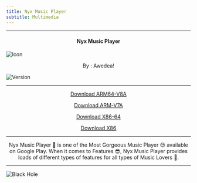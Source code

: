 ```yaml
---
title: Nyx Music Player
subtitle: Multimedia
---
```

---

<h4> <p align="center"> Nyx Music Player </p> </h4>

![Icon](https://rb.gy/qtqghu)

<p align="center"> By : Awedea! </p>

![Version](https://rb.gy/dtujn)

---

<p align ="center">
<a href="https://clk.asia/w5IT" class="btn btn-outline-success"> Download ARM64-V8A </a>
</p>

<p align ="center">
<a href="https://clk.asia/iXWvUL" class="btn btn-outline-success"> Download ARM-V7A </a>
</p>

<p align ="center">
<a href="https://clk.asia/FXO2Xn" class="btn btn-outline-success"> Download X86-64 </a>
</p>

<p align ="center">
<a href="https://clk.asia/tcZ3vqNg" class="btn btn-outline-success"> Download X86 </a>
</p>

---

<p align="center">
Nyx Music Player 👻 is one of the Most Gorgeous Music Player 😍 available on Google Play. When it comes to Features 😎, Nyx Music Player provides loads of different types of features for all types of Music Lovers 💞.
</p>

---

![Black Hole](https://rb.gy/z0dyyw)
